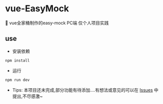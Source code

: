 # vue-EasyMock
:book: vue全家桶制作的easy-mock PC端  仅个人项目实践

## use

- 安装依赖

``` bash
npm install
```

- 运行

```bash
npm run dev
```

- Tips: 本项目还未完成,部分功能有待添加....有想法或意见的可以在 [Issues](https://github.com/FSD001/vue-EasyMock/issues) 中提出,不尽感激~


